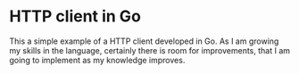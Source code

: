 # HTTP client in Go

This a simple example of a HTTP client developed in Go.
As I am growing my skills in the language, certainly there is room for improvements, that I am going to implement as my knowledge improves.
